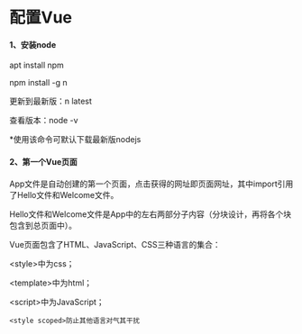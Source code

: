 # 配置Vue

#### 1、安装node

apt install npm

npm install -g n

更新到最新版：n latest

查看版本：node -v&#x20;

\*使用该命令可默认下载最新版nodejs

#### 2、第一个Vue页面

App文件是自动创建的第一个页面，点击获得的网址即页面网址，其中import引用了Hello文件和Welcome文件。

Hello文件和Welcome文件是App中的左右两部分子内容（分块设计，再将各个块包含到总页面中）。

Vue页面包含了HTML、JavaScript、CSS三种语言的集合：

\<style>中为css；

\<template>中为html；

\<script>中为JavaScript；

```vue
<style scoped>防止其他语言对气其干扰
```




